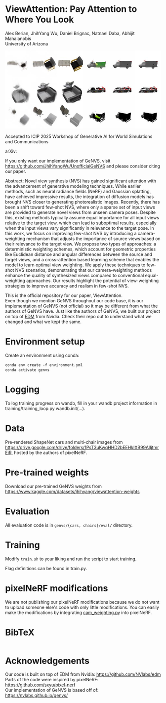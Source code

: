 # ViewAttention: Pay Attention to Where You Look

Alex Berian, JhihYang Wu, Daniel Brignac, Natnael Daba, Abhijit Mahalanobis  
University of Arizona

![Teaser](readme_imgs/teaser.jpg)

Accepted to ICIP 2025 Workshop of Generative AI for World Simulations and Communications  

arXiv: 

If you only want our implementation of GeNVS, visit https://github.com/JhihYangWu/UnofficialGeNVS and please consider citing our paper.  

Abstract: Novel view synthesis (NVS) has gained significant attention with the advancement of generative modeling techniques. While earlier methods, such as neural radiance fields (NeRF) and Gaussian splatting, have achieved impressive results, the integration of diffusion models has brought NVS closer to generating photorealistic images. Recently, there has been a shift toward few-shot NVS, where only a sparse set of input views are provided to generate novel views from unseen camera poses. Despite this, existing methods typically assume equal importance for all input views relative to the target view, which can lead to suboptimal results, especially when the input views vary significantly in relevance to the target pose. In this work, we focus on improving few-shot NVS by introducing a camera-weighting mechanism that adjusts the importance of source views based on their relevance to the target view. We propose two types of approaches: a deterministic weighting schemes, which account for geometric properties like Euclidean distance and angular differences between the source and target views, and a cross-attention based learning scheme that enables the model to learn optimal view weighting. We apply these techniques to few-shot NVS scenarios, demonstrating that our camera-weighting methods enhance the quality of synthesized views compared to conventional equal-weighting approaches. Our results highlight the potential of view-weighting strategies to improve accuracy and realism in few-shot NVS.

This is the official repository for our paper, ViewAttention.  
Even though we mention GeNVS throughout our code base, it is our implementation of GeNVS (not official) so it may be different from what the authors of GeNVS have. Just like the authors of GeNVS, we built our project on top of [EDM](https://github.com/NVlabs/edm) from Nvidia. Check their repo out to understand what we changed and what we kept the same.  

# Environment setup

Create an environment using conda:
```
conda env create -f environment.yml
conda activate genvs
```

# Logging

To log training progress on wandb, fill in your wandb project information in training/training_loop.py wandb.init(...).

# Data

Pre-rendered ShapeNet cars and multi-chair images from https://drive.google.com/drive/folders/1PsT3uKwqHHD2bEEHkIXB99AlIjtmrEiR, hosted by the authors of pixelNeRF.  

# Pre-trained weights

Download our pre-trained GeNVS weights from https://www.kaggle.com/datasets/jhihyang/viewattention-weights

# Evaluation

All evaluation code is in `genvs/{cars, chairs}/eval/` directory.

# Training

Modify `train.sh` to your liking and run the script to start training.  

Flag definitions can be found in train.py.

# pixelNeRF modifications

We are not publishing our pixelNeRF modifications because we do not want to upload someone else's code with only little modifications. You can easily make the modifications by integrating [cam_weighting.py](./genvs/cars/genvs/models/cam_weighting.py) into pixelNeRF.

# BibTeX

```

```

# Acknowledgements

Our code is built on top of EDM from Nvidia: https://github.com/NVlabs/edm  
Parts of the code were inspired by pixelNeRF: https://github.com/sxyu/pixel-nerf  
Our implementation of GeNVS is based off of: https://nvlabs.github.io/genvs/  
